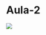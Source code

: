 # Aula-2

![](https://media4.giphy.com/media/l2YWrgvLEA93EHZgA/giphy.gif?cid=6c09b9528bxhcexxkiyekl2a3o36bjy801iax3kbxpj7odxc&ep=v1_internal_gif_by_id&rid=giphy.gif&ct=g)
